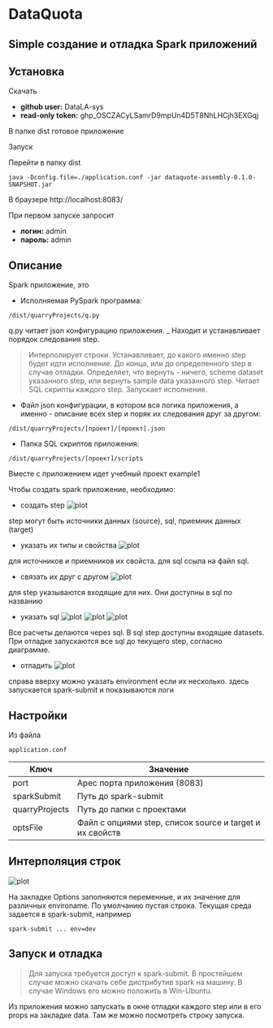 # DataQuota
## Simple создание и отладка Spark приложений

## Установка

Скачать
- **github user:** DataLA-sys
- **read-only token:** 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

В папке dist готовое приложение

Запуск

Перейти в папку dist

```
java -Dconfig.file=./application.conf -jar dataquote-assembly-0.1.0-SNAPSHOT.jar
```

В браузере
http://localhost:8083/

При первом запуске запросит
- **логин:** admin
- **пароль:** admin

## Описание

Spark приложение, это

- Исполняемая PySpark программа: 
```
/dist/quarryProjects/q.py
```
q.py читает json конфигурацию приложения. _
Находит и устанавливает порядок следования step.
> Интерполирует строки.
> Устанавливает, до какого именно step будет идти исполнение. До конца, или до определенного step в случае отладки.
> Определяет, что вернуть - ничего, scheme dataset указанного step, или вернуть sample data указанного step.
> Читает SQL скрипты каждого step.
> Запускает исполнение.

- Файл json конфигурации, в котором вся логика приложения, а именно - описание всех step и поряк их следования друг за другом:
```
/dist/quarryProjects/[проект]/[проект].json
```

- Папка SQL скриптов приложения:
```
/dist/quarryProjects/[проект]/scripts
```

Вместе с приложением идет учебный проект example1

Чтобы создать spark приложение, необходимо:
- создать step
![plot](./doc/pic/newstep.png)

step могут быть источники данных (source), sql, приемник данных (target)

- указать их типы и свойства
![plot](./doc/pic/stepprops.png)

для источников и приемников их свойста. для sql ссыла на файл sql.

- связать их друг с другом
![plot](./doc/pic/steplinks.png)

для step указываются входящие для них. Они доступны в sql по названию

- указать sql
![plot](./doc/pic/stepsql.png)
![plot](./doc/pic/gosql.png)
![plot](./doc/pic/sql.png)

Все расчеты делаются через sql. В sql step доступны входящие datasets.
При отладке запускаются все sql до текущего step, согласно диаграмме.

- отладить
![plot](./doc/pic/debug.png)

справа вверху можно указать environment если их несколько. здесь запускается spark-submit и показываются логи 

## Настройки

Из файла 
```
application.conf
```

|Ключ|Значение|
|----|--------|
|port|Арес порта приложения (8083)|
|sparkSubmit|Путь до spark-submit|
|quarryProjects|Путь до папки с проектами|
|optsFile|Файл с опциями step, список source и target и их свойств|

## Интерполяция строк

![plot](./doc/pic/props.png)

На закладке Options заполняются переменные, и их значение для различных environame.
По умолчанию пустая строка.
Текущая среда задается в spark-submit, например

```
spark-submit ... env=dev
```

## Запуск и отладка

> Для запуска требуется доступ к spark-submit. 
> В простейшем случае можно скачать себе дистрибутив spark на машину.
> В случае Windows его можно положить в Win-Ubuntu.

Из приложения можно запускать в окне отладки каждого step или в его props на закладке data.
Там же можно посмотреть строку запуска.

